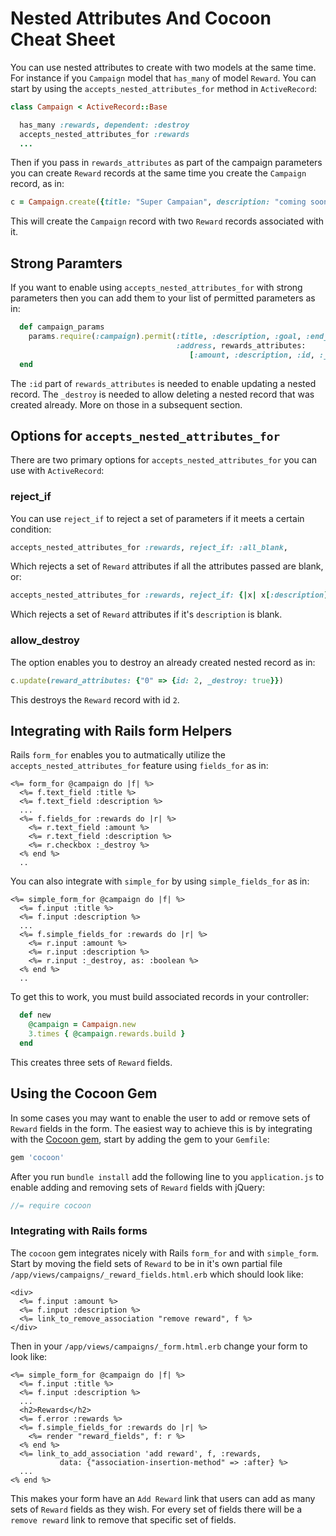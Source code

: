 # Nested Attributes And Cocoon Cheat Sheet
You can use nested attributes to create with two models at the same time. For instance if you `Campaign` model that `has_many` of model `Reward`. You can start by using the `accepts_nested_attributes_for` method in `ActiveRecord`:
```ruby
class Campaign < ActiveRecord::Base

  has_many :rewards, dependent: :destroy
  accepts_nested_attributes_for :rewards
  ...
```
Then if you pass in `rewards_attributes` as part of the campaign parameters you can create `Reward` records at the same time you create the `Campaign` record, as in:
```ruby
c = Campaign.create({title: "Super Campaian", description: "coming soon..", goal: 100000, rewards_attributes: {"0" => {amount: 5, description: "thank you"}, "1" => {amount: 10, description: "super thank you"}}})
```
This will create the `Campaign` record with two `Reward` records associated with it.
## Strong Paramters
If you want to enable using `accepts_nested_attributes_for` with strong parameters then you can add them to your list of permitted parameters as in:
```ruby
  def campaign_params
    params.require(:campaign).permit(:title, :description, :goal, :end_date,
                                     :address, rewards_attributes:
                                        [:amount, :description, :id, :_destroy])
  end
```
The `:id` part of `rewards_attributes` is needed to enable updating a nested record. The `_destroy` is needed to allow deleting a nested record that was created already. More on those in a subsequent section.
## Options for `accepts_nested_attributes_for`
There are two primary options for `accepts_nested_attributes_for` you can use with `ActiveRecord`:
### reject_if
You can use `reject_if` to reject a set of parameters if it meets a certain condition:
```ruby
accepts_nested_attributes_for :rewards, reject_if: :all_blank,
```
Which rejects a set of `Reward` attributes if all the attributes passed are blank, or:
```ruby
accepts_nested_attributes_for :rewards, reject_if: {|x| x[:description].blank? }
```
Which rejects a set of `Reward` attributes if it's `description` is blank.
### allow_destroy
The option enables you to destroy an already created nested record as in:
```ruby
c.update(reward_attributes: {"0" => {id: 2, _destroy: true}})
```
This destroys the `Reward` record with id `2`.
## Integrating with Rails form Helpers
Rails `form_for` enables you to autmatically utilize the  `accepts_nested_attributes_for` feature using `fields_for` as in:
```erb
<%= form_for @campaign do |f| %>
  <%= f.text_field :title %>
  <%= f.text_field :description %>
  ...
  <%= f.fields_for :rewards do |r| %>
    <%= r.text_field :amount %>
    <%= r.text_field :description %>
    <%= r.checkbox :_destroy %>
  <% end %>
  ..
```
You can also integrate with `simple_for` by using `simple_fields_for` as in:
```erb
<%= simple_form_for @campaign do |f| %>
  <%= f.input :title %>
  <%= f.input :description %>
  ...
  <%= f.simple_fields_for :rewards do |r| %>
    <%= r.input :amount %>
    <%= r.input :description %>
    <%= r.input :_destroy, as: :boolean %>
  <% end %>
  ..
```
To get this to work, you must build associated records in your controller:
```ruby
  def new
    @campaign = Campaign.new
    3.times { @campaign.rewards.build }
  end
```
This creates three sets of `Reward` fields.

## Using the Cocoon Gem
In some cases you may want to enable the user to add or remove sets of `Reward` fields in the form. The easiest way to achieve this is by integrating with the [Cocoon gem](https://github.com/nathanvda/cocoon), start by adding the gem to your `Gemfile`:
```ruby
gem 'cocoon'
```
After you run `bundle install` add the following line to you `application.js` to enable adding and removing sets of `Reward` fields with jQuery:
```js
//= require cocoon
```
### Integrating with Rails forms
The `cocoon` gem integrates nicely with Rails `form_for` and with `simple_form`. Start by moving the field sets of `Reward` to be in it's own partial file `/app/views/campaigns/_reward_fields.html.erb` which should look like:
```erb
<div>
  <%= f.input :amount %>
  <%= f.input :description %>
  <%= link_to_remove_association "remove reward", f %>
</div>
```
Then in your `/app/views/campaigns/_form.html.erb` change your form to look like:
```erb
<%= simple_form_for @campaign do |f| %>
  <%= f.input :title %>
  <%= f.input :description %>
  ...
  <h2>Rewards</h2>
  <%= f.error :rewards %>
  <%= f.simple_fields_for :rewards do |r| %>
    <%= render "reward_fields", f: r %>
  <% end %>
  <%= link_to_add_association 'add reward', f, :rewards,
           data: {"association-insertion-method" => :after} %>
  ...
<% end %>
```
This makes your form have an `Add Reward` link that users can add as many sets of `Reward` fields as they wish. For every set of fields there will be a `remove reward` link to remove that specific set of fields.